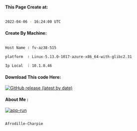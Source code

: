 
   
#### This Page Create at:

```bash

2022-04-06 - 16:24:00 UTC

```

#### Create By Machine:

```bash

Host Name : fv-az38-515

platform  : Linux-5.13.0-1017-azure-x86_64-with-glibc2.31

Ip Local  : 10.1.0.46

```
#### Download This code Here:

[![GitHub release (latest by date)](https://img.shields.io/github/v/release/Afrodille-Charpie/App-Run-1?style=for-the-badge&label=Download)](https://github.com/Afrodille-Charpie/App-Run-1/releases) 

</p> 

#### About Me :

[![app-run](https://github.com/Afrodille-Charpie/App-Run-1/actions/workflows/app-run.yml/badge.svg)](https://github.com/Afrodille-Charpie/App-Run-1/actions/workflows/app-run.yml)

```bash

Afrodille-Charpie

```

